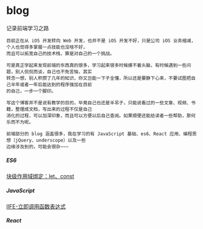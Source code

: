 # blog
记录前端学习之路

```
目前正在从 iOS 开发转向 Web 开发，也并不是 iOS 开发不好，只是公司 iOS 业务缩减，个人也觉得多掌握一点技能也没啥不好，
而且可以拓宽自己的技术栈，算是对自己的一个挑战。
  
可是真正学起来发现前端的东西真的很多，学习起来很多时候摸不着头脑，有时候遇到一些问题，别人侃侃而谈，自己也不免苦恼，其实
转念一想，别人积攒了几年的知识，你又岂能一下子全懂，所以还是要静下心来，不要试图把自己半年或者一年后能达到的程序强加在目前
的自己，一步一个脚印。
  
写这个博客并不是说有教学的目的，毕竟自己也还是半吊子，只能说看过的一些文章、视频、书籍，整理成文档，写出来的过程不仅是自己
消化的过程，可以加深印象，而且可以方便以后自己查阅。如果顺便还能给读者一些帮助，那何乐而不为呢。
  
前端部分的 blog 涵盖很多，我在学习的有 JavaScript 基础、es6、React 应用、编程思想（jQuery、underscope）以及一些
边缘涉及到的，可能会很杂~~~
```

##### ES6
[块级作用域绑定：let、const](https://github.com/K-Kevin/blog/issues/1)

##### JavaScript
[IIFE-立即调用函数表达式](https://github.com/K-Kevin/blog/issues/2)

##### React

